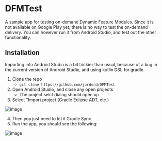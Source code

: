 # DFMTest

A sample app for testing on-demand Dynamic Feature Modules.  Since it is not available on Google Play yet, there is no way to test the on-demand delivery.  You can however run it from Android Studio, and test out the other functionality.

## Installation

Importing into Android Studio is a bit trickier than usual, because of a bug in the current version of Android Studio, and using kotlin DSL for gradle.

1. Clone the repo
    - `git clone https://github.com/jordond/DFMTest`
1. Open Android Studio, and close any open projects
    - The project selct dialog should open up
1. Select "Import project (Gradle Eclipse ADT, etc.)

![image](https://user-images.githubusercontent.com/528792/67044540-7b24a480-f0fa-11e9-9836-83ddd717b0cb.png)

4. Then you just need to let it Gradle Sync.
5. Run the app, you should see the following:

![image](https://user-images.githubusercontent.com/528792/67044701-d6ef2d80-f0fa-11e9-8aee-670fb84ae868.png)
